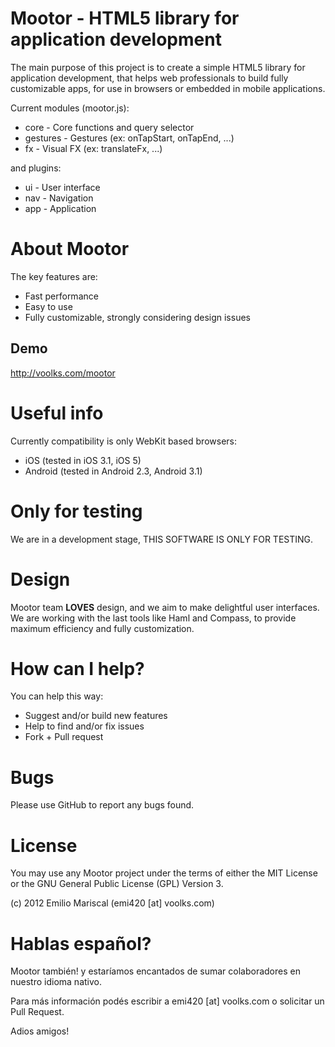 
# Mootor - HTML5 library for application development

The main purpose of this project is to create a simple HTML5 library for application development, that helps web professionals to build fully customizable apps, for use in browsers or embedded in mobile applications.

Current modules (mootor.js):

* core - Core functions and query selector
* gestures - Gestures (ex: onTapStart, onTapEnd, ...)
* fx - Visual FX (ex: translateFx, ...)

and plugins:

* ui - User interface
* nav - Navigation
* app - Application

# About Mootor

The key features are:

* Fast performance
* Easy to use
* Fully customizable, strongly considering design issues

## Demo

http://voolks.com/mootor

# Useful info

Currently compatibility is only WebKit based browsers:

* iOS (tested in iOS 3.1, iOS 5)
* Android (tested in Android 2.3, Android 3.1)

# Only for testing

We are in a development stage, THIS SOFTWARE IS ONLY FOR TESTING.

# Design

Mootor team **LOVES** design, and we aim to make delightful user interfaces. 
We are working with the last tools like Haml and Compass, to provide maximum 
efficiency and fully customization.

# How can I help?

You can help this way:

* Suggest and/or build new features
* Help to find and/or fix issues
* Fork + Pull request

# Bugs

Please use GitHub to report any bugs found. 

# License

You may use any Mootor project under the terms of either the MIT License or the GNU General Public License (GPL) Version 3.

(c) 2012 Emilio Mariscal (emi420 [at] voolks.com)

# Hablas español?

Mootor también! y estaríamos encantados de sumar colaboradores en nuestro idioma nativo.

Para más información podés escribir a emi420 [at] voolks.com o solicitar un Pull Request.

Adios amigos!
